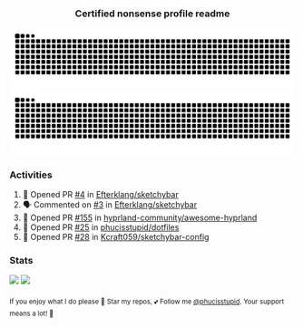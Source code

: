 <h3 align="center">Certified nonsense profile readme</h3>

![GitHub Contribution Grid Snake (Dark)](https://raw.githubusercontent.com/phucisstupid/phucisstupid/output/catppuccin-mocha.svg#gh-dark-mode-only)
![GitHub Contribution Grid Snake (Light)](https://raw.githubusercontent.com/phucisstupid/phucisstupid/output/github-contribution-grid-snake.svg#gh-light-mode-only)

### Activities

<!--START_SECTION:activity-->
1. 💪 Opened PR [#4](undefined) in [Efterklang/sketchybar](https://github.com/Efterklang/sketchybar)
2. 🗣 Commented on [#3](https://github.com/Efterklang/sketchybar/issues/3#issuecomment-3472449020) in [Efterklang/sketchybar](https://github.com/Efterklang/sketchybar)
3. 💪 Opened PR [#155](undefined) in [hyprland-community/awesome-hyprland](https://github.com/hyprland-community/awesome-hyprland)
4. 💪 Opened PR [#25](undefined) in [phucisstupid/dotfiles](https://github.com/phucisstupid/dotfiles)
5. 💪 Opened PR [#28](undefined) in [Kcraft059/sketchybar-config](https://github.com/Kcraft059/sketchybar-config)
<!--END_SECTION:activity-->

### Stats

<div>
  <img width=400 src="https://github-readme-stats.vercel.app/api?username=phucisstupid&show_icons=true&theme=catppuccin_mocha"/>
  <img width=400 src="https://github-readme-stats.vercel.app/api/top-langs?username=phucisstupid&layout=compact&theme=catppuccin_mocha&card_width=395"/>
</div>

<sub>If you enjoy what I do please 🌟 Star my repos, 💕 Follow me [@phucisstupid](https://github.com/phucisstupid). Your support means a lot! 🥰
